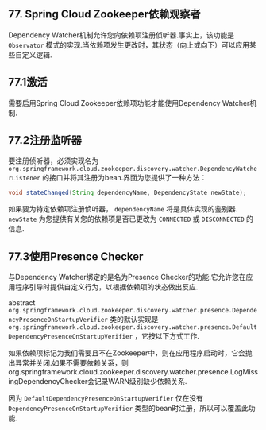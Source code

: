 ## 77. Spring Cloud Zookeeper依赖观察者

Dependency Watcher机制允许您向依赖项注册侦听器.事实上，该功能是 `Observator` 模式的实现.当依赖项发生更改时，其状态（向上或向下）可以应用某些自定义逻辑.

## 77.1激活

需要启用Spring Cloud Zookeeper依赖项功能才能使用Dependency Watcher机制.

## 77.2注册监听器

要注册侦听器，必须实现名为 `org.springframework.cloud.zookeeper.discovery.watcher.DependencyWatcherListener` 的接口并将其注册为bean.界面为您提供了一种方法：

```java
void stateChanged(String dependencyName, DependencyState newState);
```

如果要为特定依赖项注册侦听器， `dependencyName` 将是具体实现的鉴别器.  `newState` 为您提供有关您的依赖项是否已更改为 `CONNECTED` 或 `DISCONNECTED` 的信息.

## 77.3使用Presence Checker

与Dependency Watcher绑定的是名为Presence Checker的功能.它允许您在应用程序引导时提供自定义行为，以根据依赖项的状态做出反应.

abstract  `org.springframework.cloud.zookeeper.discovery.watcher.presence.DependencyPresenceOnStartupVerifier` 类的默认实现是 `org.springframework.cloud.zookeeper.discovery.watcher.presence.DefaultDependencyPresenceOnStartupVerifier` ，它按以下方式工作.

如果依赖项标记为我们需要且不在Zookeeper中，则在应用程序启动时，它会抛出异常并关闭.如果不需要依赖关系，则org.springframework.cloud.zookeeper.discovery.watcher.presence.LogMissingDependencyChecker会记录WARN级别缺少依赖关系.

因为 `DefaultDependencyPresenceOnStartupVerifier` 仅在没有 `DependencyPresenceOnStartupVerifier` 类型的bean时注册，所以可以覆盖此功能.

